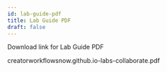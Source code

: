 ```yaml
---
id: lab-guide-pdf
title: Lab Guide PDF
draft: false
---
```


Download link for Lab Guide PDF

creatorworkflowsnow.github.io-labs-collaborate.pdf